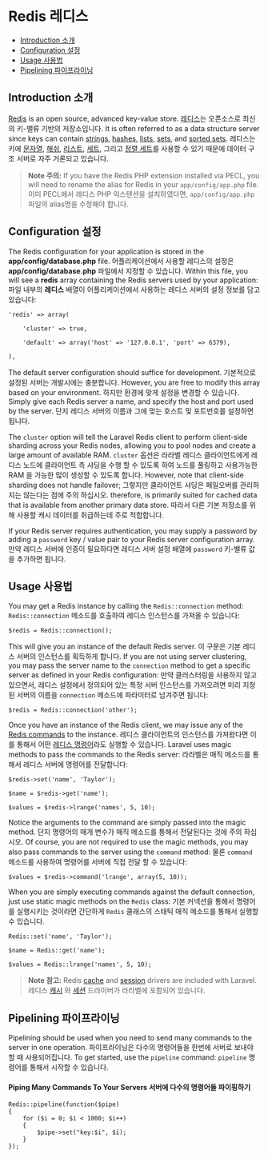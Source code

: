 # Redis 레디스

- [Introduction 소개](#introduction)
- [Configuration 설정](#configuration)
- [Usage 사용법](#usage)
- [Pipelining 파이프라이닝](#pipelining)

<a name="introduction"></a>
## Introduction 소개

[Redis](http://redis.io) is an open source, advanced key-value store. [레디스](http://redis.io)는 오픈소스로 최신의 키-밸류 기반의 저장소입니다. It is often referred to as a data structure server since keys can contain [strings](http://redis.io/topics/data-types#strings), [hashes](http://redis.io/topics/data-types#hashes), [lists](http://redis.io/topics/data-types#lists), [sets](http://redis.io/topics/data-types#sets), and [sorted sets](http://redis.io/topics/data-types#sorted-sets). 레디스는 키에 [문자열](http://redis.io/topics/data-types#strings), [해쉬](http://redis.io/topics/data-types#hashes), [리스트](http://redis.io/topics/data-types#lists), [세트](http://redis.io/topics/data-types#sets), 그리고 [정렬 세트](http://redis.io/topics/data-types#sorted-sets)를 사용할 수 있기 때문에 데이터 구조 서버로 자주 거론되고 있습니다.

> **Note 주의:** If you have the Redis PHP extension installed via PECL, you will need to rename the alias for Redis in your `app/config/app.php` file. 이미 PECL에서 레디스 PHP 익스텐션을 설치하였다면, `app/config/app.php` 파일의 alias명을 수정해야 합니다.

<a name="configuration"></a>
## Configuration 설정

The Redis configuration for your application is stored in the **app/config/database.php** file. 어플리케이션에서 사용할 레디스의 설정은 **app/config/database.php** 파일에서 지정할 수 있습니다. Within this file, you will see a **redis** array containing the Redis servers used by your application: 파일 내부의 **레디스** 배열이 어플리케이션에서 사용하는 레디스 서버의 설정 정보를 담고 있습니다:

	'redis' => array(

		'cluster' => true,

		'default' => array('host' => '127.0.0.1', 'port' => 6379),

	),

The default server configuration should suffice for development. 기본적으로 설정된 서버는 개발시에는 충분합니다. However, you are free to modify this array based on your environment. 하지만 환경에 맞게 설정을 변경할 수 있습니다. Simply give each Redis server a name, and specify the host and port used by the server. 단지 레디스 서버의 이름과 그에 맞는 호스트 및 포트번호를 설정하면 됩니다. 

The `cluster` option will tell the Laravel Redis client to perform client-side sharding across your Redis nodes, allowing you to pool nodes and create a large amount of available RAM. `cluster` 옵션은 라라벨 레디스 클라이언트에게 레디스 노드에 클라이언트 측 샤딩을 수행 할 수 있도록 하여 노드를 풀링하고 사용가능한 RAM 을 가능한 많이 생성할 수 있도록 합니다. However, note that client-side sharding does not handle failover; 그렇지만 클라이언트 샤딩은 페일오버를 관리하지는 않는다는 점에 주의 하십시오. therefore, is primarily suited for cached data that is available from another primary data store. 따라서 다른 기본 저장소를 위해 사용할 캐시 데이터를 취급하는데 주로 적합합니다. 

If your Redis server requires authentication, you may supply a password by adding a `password` key / value pair to your Redis server configuration array. 만약 레디스 서버에 인증이 필요하다면 레디스 서버 설정 배열에 `password` 키-밸류 값을 추가하면 됩니다. 

<a name="usage"></a>
## Usage 사용법

You may get a Redis instance by calling the `Redis::connection` method: `Redis::connection` 메소드를 호출하여 레디스 인스턴스를 가져올 수 있습니다:

	$redis = Redis::connection();

This will give you an instance of the default Redis server. 이 구문은 기본 레디스 서버의 인스턴스를 획득하게 합니다. If you are not using server clustering, you may pass the server name to the `connection` method to get a specific server as defined in your Redis configuration: 만약 클러스터링을 사용하지 않고 있으면서, 레디스 설정에서 정의되어 있는 특정 서버 인스턴스를 가져오려면 미리 지정된 서버의 이름을 `connection` 메소드에 파라미터로 넘겨주면 됩니다:

	$redis = Redis::connection('other');

Once you have an instance of the Redis client, we may issue any of the [Redis commands](http://redis.io/commands) to the instance. 레디스 클라이언트의 인스턴스를 가져왔다면 이를 통해서 어떤 [레디스 명령어](http://redis.io/commands)라도 실행할 수 있습니다. Laravel uses magic methods to pass the commands to the Redis server: 라라벨은 매직 메소드를 통해서 레디스 서버에 명령어를 전달합니다:

	$redis->set('name', 'Taylor');

	$name = $redis->get('name');

	$values = $redis->lrange('names', 5, 10);

Notice the arguments to the command are simply passed into the magic method. 단지 명령어의 매개 변수가 매직 메소드를 통해서 전달된다는 것에 주의 하십시오. Of course, you are not required to use the magic methods, you may also pass commands to the server using the `command` method: 물론 
`command` 메소드를 사용하여 명령어를 서버에 직접 전달 할 수 있습니다: 

	$values = $redis->command('lrange', array(5, 10));

When you are simply executing commands against the default connection, just use static magic methods on the `Redis` class:
기본 커넥션을 통해서 명령어를 실행시키는 것이라면 간단하게 `Redis` 클래스의 스태틱 매직 메소드를 통해서 실행할 수 있습니다. 

	Redis::set('name', 'Taylor');

	$name = Redis::get('name');

	$values = Redis::lrange('names', 5, 10);

> **Note 참고:** Redis [cache](/docs/cache) and [session](/docs/session) drivers are included with Laravel. 레디스 [캐시](/docs/cache) 와 [세션](/docs/session) 드라이버가 라라벨에 포함되어 있습니다.

<a name="pipelining"></a>
## Pipelining 파이프라이닝

Pipelining should be used when you need to send many commands to the server in one operation. 파이프라이닝은 다수의 명령어들을 한번에 서버로 보내야 할 때 사용되어집니다. To get started, use the `pipeline` command:  `pipeline` 명령어를 통해서 시작할 수 있습니다. 

#### Piping Many Commands To Your Servers 서버에 다수의 명령어들 파이핑하기

	Redis::pipeline(function($pipe)
	{
		for ($i = 0; $i < 1000; $i++)
		{
			$pipe->set("key:$i", $i);
		}
	});